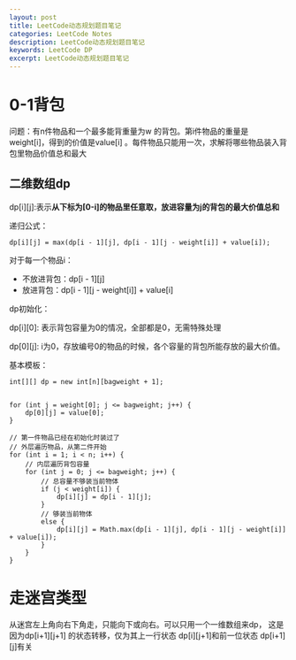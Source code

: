 ```yaml
---
layout: post
title: LeetCode动态规划题目笔记
categories: LeetCode Notes
description: LeetCode动态规划题目笔记
keywords: LeetCode DP
excerpt: LeetCode动态规划题目笔记
---
```

# 0-1背包
问题：有n件物品和一个最多能背重量为w 的背包。第i件物品的重量是weight[i]，得到的价值是value[i] 。每件物品只能用一次，求解将哪些物品装入背包里物品价值总和最大

## 二维数组dp
dp[i][j]:表示**从下标为[0-i]的物品里任意取，放进容量为j的背包的最大价值总和**

递归公式：
```
dp[i][j] = max(dp[i - 1][j], dp[i - 1][j - weight[i]] + value[i]);
``` 

对于每一个物品i：
* 不放进背包：dp[i - 1][j]
* 放进背包：dp[i - 1][j - weight[i]] + value[i]

dp初始化：

dp[i][0]: 表示背包容量为0的情况，全部都是0，无需特殊处理

dp[0][j]: i为0，存放编号0的物品的时候，各个容量的背包所能存放的最大价值。

基本模板：
```
int[][] dp = new int[n][bagweight + 1];


for (int j = weight[0]; j <= bagweight; j++) {
    dp[0][j] = value[0];
}

// 第一件物品已经在初始化时装过了
// 外层遍历物品，从第二件开始
for (int i = 1; i < n; i++) {
    // 内层遍历背包容量
    for (int j = 0; j <= bagweight; j++) {
        // 总容量不够装当前物体
        if (j < weight[i]) {
            dp[i][j] = dp[i - 1][j];
        }
        // 够装当前物体 
        else {
            dp[i][j] = Math.max(dp[i - 1][j], dp[i - 1][j - weight[i]] + value[i]);
        }
    }
}
```

# 走迷宫类型
从迷宫左上角向右下角走，只能向下或向右。可以只用一个一维数组来dp，
这是因为dp[i+1][j+1] 的状态转移，仅为其上一行状态 dp[i][j+1]和前一位状态 dp[i+1][j]有关